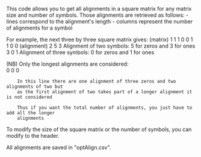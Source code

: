 This code allows you to get all alignments in a square matrix
for any matrix size and number of symbols. 
Those alignments are retrieved as follows:
    - lines correspond to the alignment's length
    - columns represent the number of alignments for a symbol

For example, the next three by three square matrix gives:
    (matrix)
        1  1  1 
        0  0  1 
        1  0  0
    (alignment)
        2  5  3     Alignment of two symbols: 5 for zeros and 3 for ones 
        3  0  1     Alignment of three symbols: 0 for zeros and 1 for ones


(NB) Only the longest alignments are considered:  
    0 0 0

        In this line there are one alignment of three zeros and two alignments of two but
        as the first alignment of two takes part of a longer alignment it is not considered
        
        Thus if you want the total number of alignments, you just have to add all the longer
        alignments


To modify the size of the square matrix or the number of symbols,
you can modify to the header.


All alignments are saved in "optAlign.csv".

